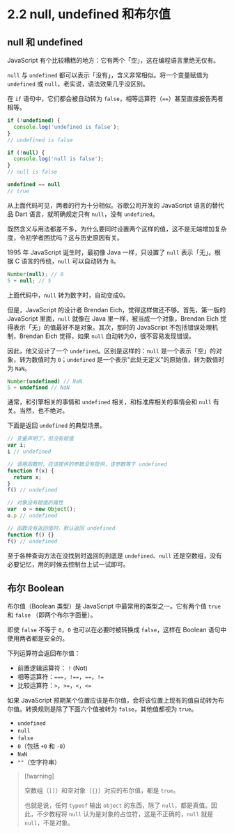 # 2.2 null, undefined 和布尔值

## null 和 undefined

JavaScript 有个比较糟糕的地方：它有两个「空」，这在编程语言里绝无仅有。

`null` 与 `undefined` 都可以表示「没有」，含义非常相似。将一个变量赋值为 `undefined` 或 `null`，老实说，语法效果几乎没区别。

在 `if` 语句中，它们都会被自动转为 `false`，相等运算符（`==`）甚至直接报告两者相等。

```js
if (!undefined) {
  console.log('undefined is false');
}
// undefined is false

if (!null) {
  console.log('null is false');
}
// null is false

undefined == null
// true
```

从上面代码可见，两者的行为十分相似。谷歌公司开发的 JavaScript 语言的替代品 Dart 语言，就明确规定只有 `null`，没有 `undefined`。

既然含义与用法都差不多，为什么要同时设置两个这样的值，这不是无端增加复杂度，令初学者困扰吗？这与历史原因有关。

1995 年 JavaScript 诞生时，最初像 Java 一样，只设置了 `null` 表示「无」。根据 C 语言的传统，`null` 可以自动转为 `0`。

```js
Number(null); // 0
5 + null; // 5
```

上面代码中，`null` 转为数字时，自动变成0。

但是，JavaScript 的设计者 Brendan Eich，觉得这样做还不够。首先，第一版的 JavaScript 里面，`null` 就像在 Java 里一样，被当成一个对象，Brendan Eich 觉得表示「无」的值最好不是对象。其次，那时的 JavaScript 不包括错误处理机制，Brendan Eich 觉得，如果 `null` 自动转为0，很不容易发现错误。

因此，他又设计了一个 `undefined`。区别是这样的：`null` 是一个表示「空」的对象，转为数值时为 `0`；`undefined` 是一个表示"此处无定义"的原始值，转为数值时为 `NaN`。

```js
Number(undefined) // NaN
5 + undefined // NaN
```

通常，和引擎相关的事情和 `undefined` 相关，和标准库相关的事情会和 `null` 有关。当然，也不绝对。

下面是返回 `undefined` 的典型场景。

```js
// 变量声明了，但没有赋值
var i;
i // undefined

// 调用函数时，应该提供的参数没有提供，该参数等于 undefined
function f(x) {
  return x;
}
f() // undefined

// 对象没有赋值的属性
var  o = new Object();
o.p // undefined

// 函数没有返回值时，默认返回 undefined
function f() {}
f() // undefined
```

至于各种查询方法在没找到时返回的到底是 `undefined`、`null` 还是空数组，没有必要记忆，用的时候去控制台上试一试即可。

## 布尔 Boolean

布尔值（Boolean 类型）是 JavaScript 中最常用的类型之一。它有两个值 `true` 和 `false` （即两个布尔字面量）。

即使 `false` 不等于 `0`，`0` 也可以在必要时被转换成 `false`，这样在 Boolean 语句中使用两者都是安全的。

下列运算符会返回布尔值：

- 前置逻辑运算符： `!` (Not)
- 相等运算符：`===`，`!==`，`==`，`!=`
- 比较运算符：`>`，`>=`，`<`，`<=`

如果 JavaScript 预期某个位置应该是布尔值，会将该位置上现有的值自动转为布尔值。转换规则是除了下面六个值被转为 `false`，其他值都视为 `true`。

- `undefined`
- `null`
- `false`
- `0`（包括 `+0` 和 `-0`）
- `NaN`
- `""`（空字符串）

>  [!warning]
>
>  空数组（`[]`）和空对象（`{}`）对应的布尔值，都是 `true`。
>
>  也就是说，任何 `typeof` 输出 `object` 的东西，除了 `null`，都是真值。因此，不少教程将 `null` 认为是对象的占位符，这是不正确的，`null` 就是 `null`，不是对象。
